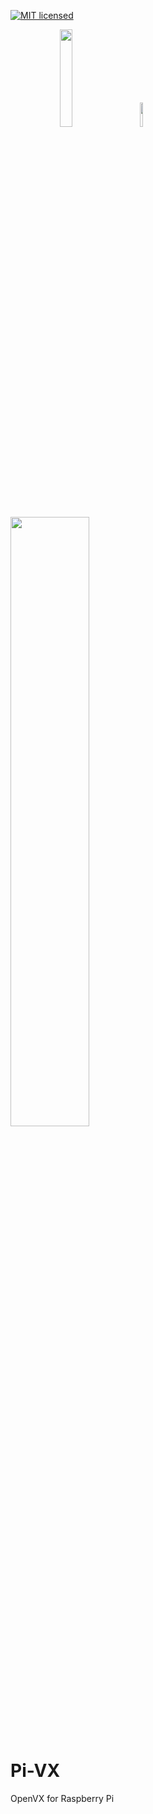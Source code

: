 [![MIT licensed](https://img.shields.io/badge/license-MIT-blue.svg)](https://opensource.org/licenses/MIT)

<p align="left">  &nbsp; &nbsp; &nbsp; &nbsp; &nbsp; &nbsp; &nbsp; &nbsp; &nbsp; &nbsp;  <img width="20%" src="https://www.raspberrypi.org/app/uploads/2018/03/RPi-Logo-Reg-SCREEN.png" /> &nbsp; &nbsp; &nbsp;   <img width="10%" src="https://svgsilh.com/svg/156116.svg"/> &nbsp; &nbsp;  &nbsp; &nbsp; &nbsp; <img width="50%" src="https://upload.wikimedia.org/wikipedia/en/thumb/d/dd/OpenVX_logo.svg/1920px-OpenVX_logo.svg.png"/> </p> 

# Pi-VX
OpenVX for Raspberry Pi
